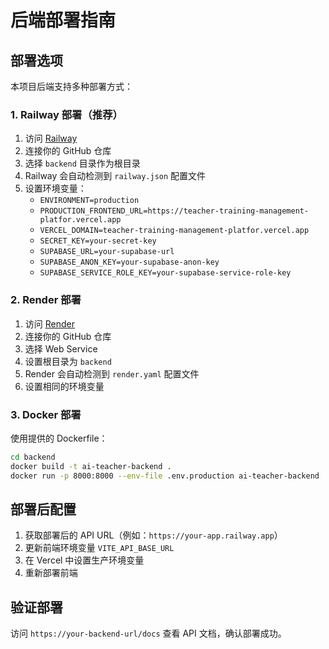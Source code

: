 # 后端部署指南

## 部署选项

本项目后端支持多种部署方式：

### 1. Railway 部署（推荐）

1. 访问 [Railway](https://railway.app)
2. 连接你的 GitHub 仓库
3. 选择 `backend` 目录作为根目录
4. Railway 会自动检测到 `railway.json` 配置文件
5. 设置环境变量：
   - `ENVIRONMENT=production`
   - `PRODUCTION_FRONTEND_URL=https://teacher-training-management-platfor.vercel.app`
   - `VERCEL_DOMAIN=teacher-training-management-platfor.vercel.app`
   - `SECRET_KEY=your-secret-key`
   - `SUPABASE_URL=your-supabase-url`
   - `SUPABASE_ANON_KEY=your-supabase-anon-key`
   - `SUPABASE_SERVICE_ROLE_KEY=your-supabase-service-role-key`

### 2. Render 部署

1. 访问 [Render](https://render.com)
2. 连接你的 GitHub 仓库
3. 选择 Web Service
4. 设置根目录为 `backend`
5. Render 会自动检测到 `render.yaml` 配置文件
6. 设置相同的环境变量

### 3. Docker 部署

使用提供的 Dockerfile：

```bash
cd backend
docker build -t ai-teacher-backend .
docker run -p 8000:8000 --env-file .env.production ai-teacher-backend
```

## 部署后配置

1. 获取部署后的 API URL（例如：`https://your-app.railway.app`）
2. 更新前端环境变量 `VITE_API_BASE_URL`
3. 在 Vercel 中设置生产环境变量
4. 重新部署前端

## 验证部署

访问 `https://your-backend-url/docs` 查看 API 文档，确认部署成功。